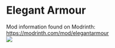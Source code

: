 # Elegant Armour
Mod information found on Modrinth: https://modrinth.com/mod/elegantarmour  
<a href="http://bloom.amymialee.xyz"><img src="https://i.imgur.com/h4556XW.gif"></a>
